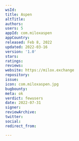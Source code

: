 ```yaml
---
wsId: 
title: Aspen
altTitle: 
authors: 
users: 5
appId: com.miloxaspen
appCountry: 
released: Feb 8, 2022
updated: 2022-03-16
version: '1.0'
stars: 
ratings: 
reviews: 
website: https://milox.exchange
repository: 
issue: 
icon: com.miloxaspen.jpg
bugbounty: 
meta: ok
verdict: fewusers
date: 2022-07-31
signer: 
reviewArchive: 
twitter: 
social: 
redirect_from: 

---
```


